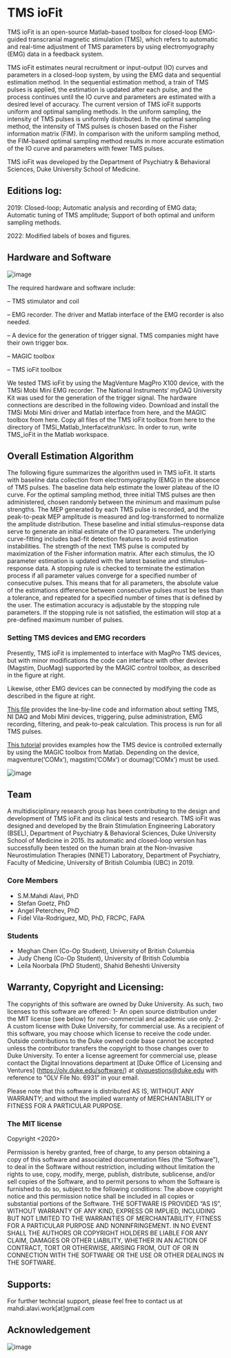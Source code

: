 # TMS ioFit

TMS ioFit is an open-source Matlab-based toolbox for closed-loop EMG-guided transcranial magnetic stimulation (TMS), which refers to automatic and real-time adjustment of TMS parameters by using electromyography (EMG) data in a feedback system.

TMS ioFit estimates neural recruitment or input-output (IO) curves and parameters in a closed-loop system, by using the EMG data and  sequential estimation method. In the sequential estimation method, a train of TMS pulses is applied, the estimation is updated after each pulse, and the process continues until the IO curve and parameters are estimated with a desired level of accuracy. The current version of TMS ioFit supports uniform and optimal sampling methods. In the uniform sampling, the intensity of TMS pulses is uniformly distributed. In the optimal sampling method, the intensity of TMS pulses is chosen based on the Fisher information matrix (FIM). In comparison with the uniform sampling method, the FIM-based optimal sampling method results in more accurate estimation of the IO curve and parameters with fewer TMS pulses. 

TMS ioFit was developed by the Department of Psychiatry & Behavioral Sciences, Duke University School of Medicine.

## Editions log:

2019: Closed-loop; Automatic analysis and recording of EMG data; Automatic tuning of TMS amplitude; Support of both optimal and uniform sampling methods.

2022: Modified labels of boxes and figures.

## Hardware and Software

![image](https://user-images.githubusercontent.com/46087039/233884264-30926e12-dc85-491b-9bc1-108ca87080a1.png)

The required hardware and software include:

– TMS stimulator and coil

– EMG recorder. The driver and Matlab interface of the EMG recorder is also needed. 

– A device for the generation of trigger signal. TMS companies might have their own trigger box. 

– MAGIC toolbox

– TMS ioFit toolbox

We tested TMS ioFit by using the MagVenture MagPro X100 device, with the TMSi Mobi Mini EMG recorder. The National Instruments‘ myDAQ University Kit was used for the generation of the trigger signal. The hardware connections are described in the following video. Download and install the TMSi Mobi Mini driver and Matlab interface from here, and the MAGIC toolbox from here. Copy all files of the TMS ioFit toolbox from here to the directory of TMSi_Matlab_Interface\trunk\src. In order to run, write TMS_ioFit in the Matlab workspace. 

## Overall Estimation Algorithm

The following figure summarizes the algorithm used in TMS ioFit. It starts with baseline data collection from electromyography (EMG) in the absence of TMS pulses. The baseline data help estimate the lower plateau of the IO curve. For the optimal sampling method, three initial TMS pulses are then administered, chosen randomly between the minimum and maximum pulse strengths. The MEP generated by each TMS pulse is recorded, and the peak-to-peak MEP amplitude is measured and log-transformed to normalize the amplitude distribution. These baseline and initial stimulus–response data serve to generate an initial estimate of the IO parameters. The underlying curve-fitting includes bad-fit detection features to avoid estimation instabilities. The strength of the next TMS pulse is computed by maximization of the Fisher information matrix. After each stimulus, the IO parameter estimation is updated with the latest baseline and stimulus–response data. A stopping rule is checked to terminate the estimation process if all parameter values converge for a specified number of consecutive pulses. This means that for all parameters, the absolute value of the estimations difference between consecutive pulses must be less than a tolerance, and repeated for a specified number of times that is defined by the user. The estimation accuracy is adjustable by the stopping rule parameters. If the stopping rule is not satisfied, the estimation will stop at a pre-defined maximum number of pulses.

### Setting TMS devices and EMG recorders
Presently, TMS ioFit is implemented to interface with MagPro TMS devices, but with minor modifications the code can interface with other devices (Magstim, DuoMag) supported by the MAGIC control toolbox, as described in the figure at right. 

Likewise, other EMG devices can be connected by modifying the code as described in the figure at right. 

[This file](https://github.com/smmalavi/TMS-ioFit/blob/master/Triggering_PulseAdmin_emgRecordingFilteringPPcal.txt) provides the line-by-line code and information about setting TMS, NI DAQ and Mobi Mini devices, triggering, pulse administration, EMG recording, filtering, and peak-to-peak calculation. This process is run for all TMS pulses.  

[This tutorial](http://mahdialavi.com/index.php/tutorial-external-control-of-tms-device-by-using-magic-toolbox/) provides examples how the TMS device is controlled externally by using the MAGIC toolbox from Matlab. Depending on the device, magventure(‘COMx’), magstim(‘COMx’) or doumag(‘COMx’) must be used.

![image](https://user-images.githubusercontent.com/46087039/233884780-23285143-0548-4f7c-96eb-63ffe6b9baf8.png)

## Team

A multidisciplinary research group has been contributing to the design and development of TMS ioFit and its clinical tests and research. TMS ioFit was designed and developed by the Brain Stimulation Engineering Laboratory (BSEL), Department of Psychiatry & Behavioral Sciences, Duke University School of Medicine in 2015. Its automatic and closed-loop version has successfully been tested on the human brain at the Non-Invasive Neurostimulation Therapies (NINET) Laboratory, Department of Psychiatry, Faculty of Medicine, University of British Columbia (UBC) in 2019.

### Core Members

- S.M.Mahdi Alavi, PhD
- Stefan Goetz, PhD
- Angel Peterchev, PhD
- Fidel Vila-Rodriguez, MD, PhD, FRCPC, FAPA

### Students

- Meghan Chen (Co-Op Student), University of British Columbia
- Judy Cheng (Co-Op Student), University of British Columbia
- Leila Noorbala (PhD Student), Shahid Beheshti University

## Warranty, Copyright and Licensing: 

The copyrights of this software are owned by Duke University. As such, two licenses to this software are offered:
1- An open source distribution under the MIT license (see below) for non-commercial and academic use only.
2- A custom license with Duke University, for commercial use.
As a recipient of this software, you may choose which license to receive the code under. Outside contributions to the Duke owned code base cannot be accepted unless the contributor transfers the copyright to those changes over to Duke University.
To enter a license agreement for commercial use, please contact the Digital Innovations department at [Duke Office of Licensing and Ventures] (https://olv.duke.edu/software/) at olvquestions@duke.edu with reference to “OLV File No. 6931” in your email.

Please note that this software is distributed AS IS, WITHOUT ANY WARRANTY; and without the implied warranty of MERCHANTABILITY or FITNESS FOR A PARTICULAR PURPOSE.

### The MIT license 

Copyright <2020>

Permission is hereby granted, free of charge, to any person obtaining a copy of this software and associated documentation files (the “Software”), to deal in the Software without restriction, including without limitation the rights to use, copy, modify, merge, publish, distribute, sublicense, and/or sell copies of the Software, and to permit persons to whom the Software is furnished to do so, subject to the following conditions:
The above copyright notice and this permission notice shall be included in all copies or substantial portions of the Software.
THE SOFTWARE IS PROVIDED “AS IS”, WITHOUT WARRANTY OF ANY KIND, EXPRESS OR IMPLIED, INCLUDING BUT NOT LIMITED TO THE WARRANTIES OF MERCHANTABILITY, FITNESS FOR A PARTICULAR PURPOSE AND NONINFRINGEMENT. IN NO EVENT SHALL THE AUTHORS OR COPYRIGHT HOLDERS BE LIABLE FOR ANY CLAIM, DAMAGES OR OTHER LIABILITY, WHETHER IN AN ACTION OF CONTRACT, TORT OR OTHERWISE, ARISING FROM, OUT OF OR IN CONNECTION WITH THE SOFTWARE OR THE USE OR OTHER DEALINGS IN THE SOFTWARE.

## Supports: 

For further techncial support, please feel free to contact us at mahdi.alavi.work[at]gmail.com

## Acknowledgement  

![image](https://user-images.githubusercontent.com/46087039/233886595-83ecc5b4-4613-4f2c-8bc0-5d1bbcad9ce7.png)

